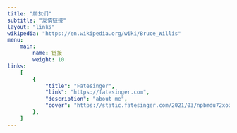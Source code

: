 ```yaml
---
title: "朋友们"
subtitle: "友情链接"
layout: "links"
wikipedia: "https://en.wikipedia.org/wiki/Bruce_Willis"
menu:
    main:
        name: 链接
        weight: 10
links:
    [
        {
            "title": "Fatesinger",
            "link": "https://fatesinger.com",
            "description": "about me",
            "cover": "https://static.fatesinger.com/2021/03/npbmdu72xozbul3w.jpg!/both/200x200",
        },
    ]
---
```

